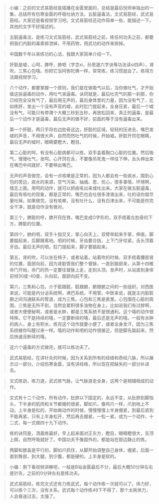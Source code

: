 > 小编：之前的文式易筋经是插播在金匮里面的，总结是最后倪师单独出的一集，总结所有伤寒金匮的呼吸吐纳方法，五脏逼毒法，文式易筋经，武式易筋经。大家还是看视频学习吧。文式易筋经还动作简单一些，能描述一下。其他的文字不好描述的。

> 五脏逼毒法，是练习文式易筋经，武式易筋经之前，练任何功夫之前，都要把我们内脏的毒素排泄掉，不用药物，用武功的动作来排掉。

> 中国数千年以来练功的心法，我跟大家简单介绍一下。

> 肝脏是嘘，心呵，脾呼，肺呬（字念xi，孙思邈六字诀等功法读si四声），肾吹，三焦心包嘻。你把它当阿弥陀佛一样，常常练，练习惯就会了。练得方法跟视频学习。

> 六个动作，都要掌握一个原则，我们是在做吸气以后，当你做吐气，才开始做这些逼毒的动作，用吐气来逼毒。诀窍就是，最后吐完气的那一刹那，你已经完全没有气了，最后用无声的，最后身体里的力量，因为没有气了，比如练肝，发出一个没有声音的嘘，此时肛门提起来，全身压紧，最后一个嘘没有气，可能只有停滞个大概三秒到五秒，再放松回来，真正的逼毒，是最后一个动作才是逼毒，最后无声的做不好，前面的等于没有逼毒出来。

> 第一个肝脏，两只手将右边肋骨这边，肝脏的区域，轻轻的压进去，嘴巴发嘘的声音，不用很大声，自然而然吐气的时候，开始嘘。肝脏开窍在眼睛，最后无声的嘘时，眼睛要瞪大，瞪目。

> 第二心脏的呵，有没有心脏病都可以练。双手盖着胸口心脏的位置。然后吸气，慢慢吐气，发呵。心开窍在舌，不要像吊死鬼一样往下伸，舌头伸出来在嘴巴中间就好，不要伸出嘴巴。

> 无声的声音做完，会有一点咳嗽是正常的，因为人都会有一些痰水，围到心包的旁边，痰水的来源，空气污染、抽烟、思、忧心，很多事情，环境啊，情志上面。用呵的动作，就可以把痰咳出来或吐出来。大家在做五脏逼毒，最后有咳吐的现象，都是正常的，嘴巴也会吐很多津液出来，吐的话你就尽量吐掉。如果做完，没有咳嗽，没有吐什么，没有白津出来，不可能是你完全干净，就是动作没有做对。

> 第三个，脾脏的呼，脾开窍在唇，嘴巴变成O字形的，双手捂着左肋骨的下方，脾脏的位置。

> 第四个，肺的呬，双手十指交叉，掌心向天上，双臂举起来手掌，伸直。脚要踮起来，后脚跟离地。呬的时候，牙齿要合拢，上下门牙咬紧，舌头顶着牙齿。最后无声的呬，肛门提起来，脚才要踮起来。

> 第五，肾的吹，可以坐在椅子，或者站着。站着吹的时候，双手捂着腰部肾的位置，面部向前，因为肾脏管我们整个督脉，一直到脑部来，从第十四椎命门开始，命门的热一定要往督脉上走，走到头顶。发声时，从站直到身体前倾30度-40度，头向前，面部向前不变。

> 第六，三焦和心包，介于脏跟脏，脏跟腑，腑跟腑之间的一些组织。对西医来说，可能是内分泌系统啊，淋巴系统，不用管。中医来说，就是主内脏脏腑之间沟通联系的管道，成为三焦。心包和三焦是表里。心包围在心脏的周围，三焦是无所不到，当然会累积很多浊物在身上，比如说我们有过胖啊，或者大便便秘啊，或者是水肿，都是三焦系统不是很通利。这个嘻的动作很特殊，它不是持续的嘻，一定要断续的嘻，最后还是无声的嘻。一般有水肿的病人，身上有积水，练完这个动作就要小便了，或者全身发汗，因为三焦系统被你叫醒过来一样。嘻的动作和呬的动作很接近，但是脚先踮起来，然后快速且断续的嘻。

> 这六个逼毒的方式做完，就可以练功夫了。

> 武式易筋经，在讲针灸的时候，因为关系到所有的经络和奇经八脉，所以展示过一部分。介绍伤寒金匮，没有讲经络，所以现在把缺失的一部分补进去。

> 文式练劲，练力道，武式练气脉，让气脉游走全身，这两个是相辅相成的动作。

> 文式有十二个动作，所有动作，肚脐以下固定的，永远不变，从肚脐到脚指头，下半身的肌肉和关节都绷的很紧，脚如爪，像鸡爪一样，爪到地上不动。上半身是松的，开始做动作的时候，慢慢慢慢上半身绷紧，到最后紧到不能再紧，只有上半身松开，然后再去绷紧，一松一紧，成为一个动作，十二式，每一式做四十九下动作。

> 练的诀窍是，清晨练最好，早上起来面对正东方，瞪目，眼睛瞪很大，舌顶上腭，自然呼吸就好了。中国功夫不像国外的，都是站在那边静止的练。

> 两脚和膝盖是平行的，脚如爪抓住，从脚开始调整自己身体，绷紧，后面一直到臀部，到大腿，到少腹，都是硬的。上半身是软的。

> 小编：剩下看视频讲解吧，一般是B站金匮最后不分，最后大概50分钟左右是针灸，之前的0分钟左右是练功夫。

> 武式易筋经，练完文式还有力练武式，每个动作练一次就可以了。体力好，可以练个三次，没有关系。武式每个动作练49下不得了，那个太耗体力，人会昏迷过去，太强了。